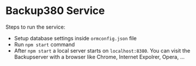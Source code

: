 # Backup380 Service
        
Steps to run the service:

- Setup database settings inside `ormconfig.json` file
- Run `npm start` command
- After `npm start` a local server starts on `localhost:8380`. You can visit the Backupserver with a browser like Chrome, Internet Expolrer, Opera, ...
